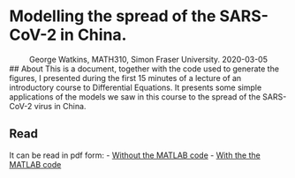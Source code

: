 # Modelling the spread of the SARS-CoV-2 in China.
<div align="center">
George Watkins, MATH310, Simon Fraser University. 
2020-03-05
</div>
## About
This is a document, together with the code used to generate the figures, I presented during the first 15 minutes of a lecture of an introductory course to Differential Equations. It presents some simple applications of the models we saw in this course to the spread of the SARS-CoV-2 virus in China.

## Read
It can be read in pdf form:
    - [Without the MATLAB code](https://github.com/gwwatkin/2019coronavirusODEmodels/blob/master/china_cases_models_no_code.pdf)
    - [With the the MATLAB code](https://github.com/gwwatkin/2019coronavirusODEmodels/blob/master/china_cases_models.pdf)
